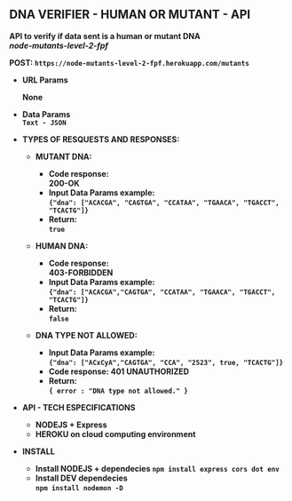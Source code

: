 **<strong>DNA VERIFIER - HUMAN OR MUTANT - API<strong>**
----
  **API to verify if data sent is a human or mutant DNA** <br/>
  *node-mutants-level-2-fpf*

<strong>POST: <STRONG> `https://node-mutants-level-2-fpf.herokuapp.com/mutants`


*  **URL Params**

   **None**

* **Data Params** <br/>
  `Text - JSON`


* **TYPES OF RESQUESTS AND RESPONSES:**  

  * **MUTANT DNA:**
  
    * **Code response:** <br/>200-OK <br />
    * **Input Data Params example:** <br /> 
     `{"dna": ["ACACGA", "CAGTGA", "CCATAA", "TGAACA", "TGACCT", "TCACTG"]}` <br />
    * **Return:** <br/> `true` <br />
    
    
  * **HUMAN DNA:**

     * **Code response:** <br/>403-FORBIDDEN <br />
     * **Input Data Params example:** <br/>`{"dna": ["ACACGA","CAGTGA", "CCATAA", "TGAACA", "TGACCT", "TCACTG"]}` <br />
     * **Return:** <br/> `false` <br />
    
    
  * **DNA TYPE NOT ALLOWED:**
    * **Input Data Params example:** <br/>`{"dna": ["ACxCyA","CAGTGA", "CCA", "2523", true, "TCACTG"]}` <br />
    * **Code response:** 401 UNAUTHORIZED <br />
    * **Return:** <br/> `{ error : "DNA type not allowed." }`<br />

* **API - TECH ESPECIFICATIONS** 

  * **NODEJS + Express** <br />
  * **HEROKU on cloud computing environment** <br />

* **INSTALL**

  * **Install NODEJS + dependecies**
  `npm install express cors dot env`
  * **Install DEV dependecies** <br/>
   `npm install nodemon -D`
    

    
 
